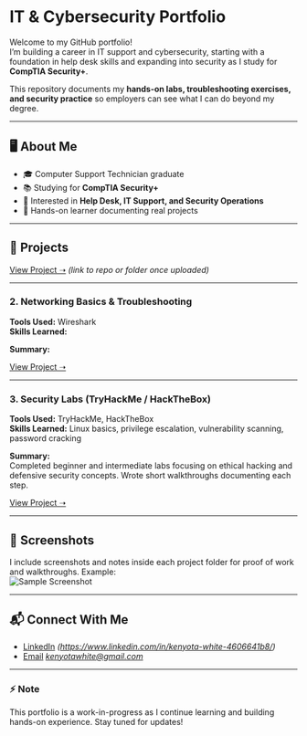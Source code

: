 # IT & Cybersecurity Portfolio

Welcome to my GitHub portfolio!  
I’m building a career in IT support and cybersecurity, starting with a foundation in help desk skills and expanding into security as I study for **CompTIA Security+**.  

This repository documents my **hands-on labs, troubleshooting exercises, and security practice** so employers can see what I can do beyond my degree.  

---

## 🖥️ About Me
- 🎓 Computer Support Technician graduate  
- 📚 Studying for **CompTIA Security+**  
- 🔧 Interested in **Help Desk, IT Support, and Security Operations**  
- 🚀 Hands-on learner documenting real projects  

---

## 📂 Projects

[View Project ➝](#) *(link to repo or folder once uploaded)*  

---

### 2. Networking Basics & Troubleshooting
**Tools Used:** Wireshark  
**Skills Learned:**   

**Summary:**  


[View Project ➝](#)  

---

### 3. Security Labs (TryHackMe / HackTheBox)
**Tools Used:** TryHackMe, HackTheBox  
**Skills Learned:** Linux basics, privilege escalation, vulnerability scanning, password cracking  

**Summary:**  
Completed beginner and intermediate labs focusing on ethical hacking and defensive security concepts. Wrote short walkthroughs documenting each step.  

[View Project ➝](#)  

---

## 📸 Screenshots
I include screenshots and notes inside each project folder for proof of work and walkthroughs. Example:  
![Sample Screenshot](images/sample.png)  

---

## 📬 Connect With Me
- [LinkedIn](#) *(https://www.linkedin.com/in/kenyota-white-4606641b8/)*  
- [Email](#) *kenyotawhite@gmail.com*  

---

### ⚡ Note
This portfolio is a work-in-progress as I continue learning and building hands-on experience. Stay tuned for updates!
